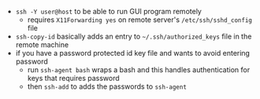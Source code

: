* `ssh -Y user@host` to be able to run GUI program remotely
  * requires `X11Forwarding yes` on remote server's `/etc/ssh/sshd_config` file
* `ssh-copy-id` basically adds an entry to `~/.ssh/authorized_keys` file in the remote machine
* if you have a password protected id key file and wants to avoid entering password
  * run `ssh-agent bash` wraps a bash and this handles authentication for keys that requires password
  * then `ssh-add` to adds the passwords to `ssh-agent`
